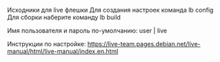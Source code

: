 Исходники для live флешки
Для создания настроек команда lb config
Для сборки наберите команду lb build


Имя пользователя и пароль по-умолчанию: user | live

Инструкции по настройке:
https://live-team.pages.debian.net/live-manual/html/live-manual/index.en.html

